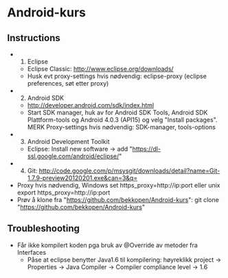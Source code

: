 Android-kurs
=========================

Instructions
----
* 1. Eclipse
	- Eclipse Classic: http://www.eclipse.org/downloads/
 	- Husk evt proxy-settings hvis nødvendig: eclipse-proxy (eclipse preferences, søt etter proxy)
* 2. Android SDK
	- http://developer.android.com/sdk/index.html
	- Start SDK manager, huk av for Android SDK Tools, Android SDK Plattform-tools og Android 4.0.3 (API15) og velg "Install packages". MERK Proxy-settings hvis nødvendig: SDK-manager, tools-options
* 3. Android Development Toolkit
	- Eclipse: Install new software -> add "https://dl-ssl.google.com/android/eclipse/"
* 4. Git:  http://code.google.com/p/msysgit/downloads/detail?name=Git-1.7.9-preview20120201.exe&can=3&q=
 * Proxy hvis nødvendig, Windows set https_proxy=http://ip:port eller unix export https_proxy=http://ip:port
 * Prøv å klone fra "https://github.com/bekkopen/Android-kurs": git clone "https://github.com/bekkopen/Android-kurs"

Troubleshooting
----
* Får ikke kompilert koden pga bruk av @Override av metoder fra Interfaces
	- Påse at eclipse benytter Java1.6 til kompilering: høyreklikk project -> Properties -> Java Compiler -> Compiler compliance level -> 1.6

